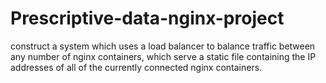 # Prescriptive-data-nginx-project
 construct a system which uses a load balancer to balance traffic between any number of nginx containers, which serve a static file containing the IP addresses of all of the currently connected nginx containers.
